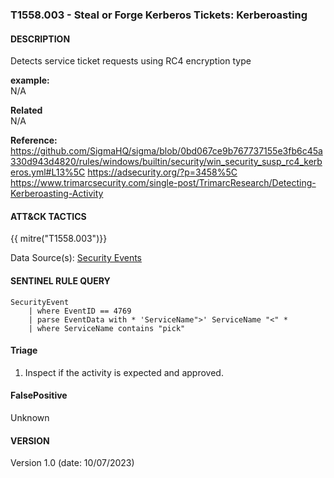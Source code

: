 ### T1558.003 - Steal or Forge Kerberos Tickets: Kerberoasting

#### DESCRIPTION

Detects service ticket requests using RC4 encryption type

**example:**\
N/A

**Related**\
N/A

**Reference:**\
https://github.com/SigmaHQ/sigma/blob/0bd067ce9b767737155e3fb6c45a330d943d4820/rules/windows/builtin/security/win_security_susp_rc4_kerberos.yml#L13%5C
https://adsecurity.org/?p=3458%5C
https://www.trimarcsecurity.com/single-post/TrimarcResearch/Detecting-Kerberoasting-Activity

#### ATT&CK TACTICS<br>

{{ mitre("T1558.003")}}

Data Source(s): [Security Events](https://attack.mitre.org/datasources/DS0026/)

#### SENTINEL RULE QUERY<br>

```
SecurityEvent 
    | where EventID == 4769 
    | parse EventData with * 'ServiceName">' ServiceName "<" * 
    | where ServiceName contains "pick"
```

#### Triage

1. Inspect if the activity is expected and approved.

#### FalsePositive

Unknown

#### VERSION

Version 1.0 (date: 10/07/2023)
